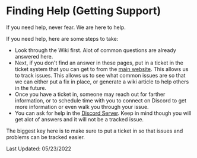 # Finding Help (Getting Support)

If you need help, never fear. We are here to help.

If you need help, here are some steps to take:

* Look through the Wiki first. Alot of common questions are already answered here.
* Next, if you don't find an answer in these pages, put in a ticket in the ticket system that you can get to from the [main website](https://hamsoverip.com). This allows us to track issues. This allows us to see what common issues are so that we can either put a fix in place, or generate a wiki article to help others in the future.
* Once you have a ticket in, someone may reach out for farther information, or to schedule time with you to connect on Discord to get more information or even walk you through your issue.
* You can ask for help in the [Discord Server](https://hamsoverip.github.io/General/user_guides/discord.md). Keep in mind though you will get alot of answers and it will not be a tracked issue.

The biggest key here is to make sure to put a ticket in so that issues and problems can be tracked easier.

Last Updated: 05/23/2022